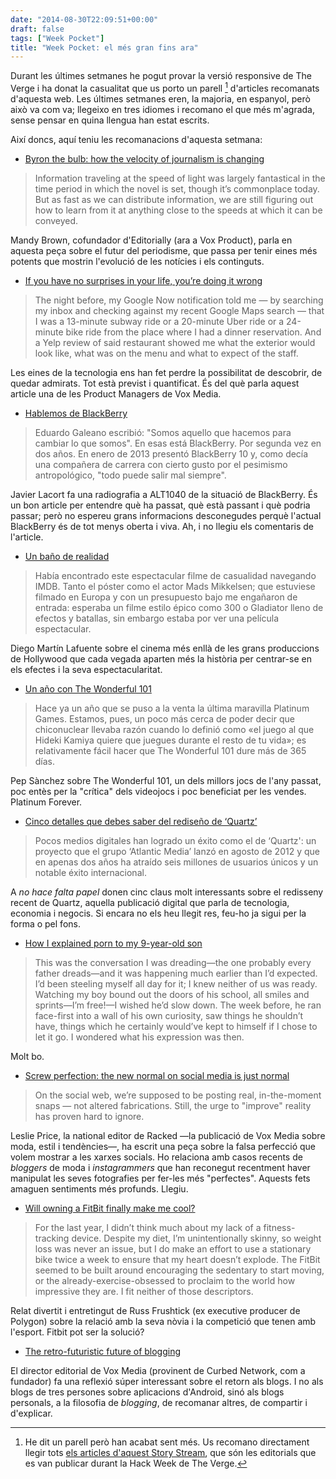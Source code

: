 ```yaml
---
date: "2014-08-30T22:09:51+00:00"
draft: false
tags: ["Week Pocket"]
title: "Week Pocket: el més gran fins ara"
---
```

Durant les últimes setmanes he pogut provar la versió responsive de The Verge i ha donat la casualitat que us porto un parell [^1] d'articles recomanats d'aquesta web. Les últimes setmanes eren, la majoria, en espanyol, però això va com va; llegeixo en tres idiomes i recomano el que més m'agrada, sense pensar en quina llengua han estat escrits. 

<!-- more -->

Així doncs, aquí teniu les recomanacions d'aquesta setmana:

- [Byron the bulb: how the velocity of journalism is changing](http://mobile.theverge.com/m/2014/8/18/6030921/byron-the-bulb-how-the-velocity-of-journalism-is-changing)

> Information traveling at the speed of light was largely fantastical in the time period in which the novel is set, though it’s commonplace today. But as fast as we can distribute information, we are still figuring out how to learn from it at anything close to the speeds at which it can be conveyed.

Mandy Brown, cofundador d'Editorially (ara a Vox Product), parla en aquesta peça sobre el futur del periodisme, que passa per tenir eines més potents que mostrin l'evolució de les notícies i els continguts.

- [If you have no surprises in your life, you’re doing it wrong](http://www.theverge.com/2014/8/18/6031443/if-you-have-no-surprises-in-your-life-you-re-doing-it-wrong)

> The night before, my Google Now notification told me — by searching my inbox and checking against my recent Google Maps search — that I was a 13-minute subway ride or a 20-minute Uber ride or a 24-minute bike ride from the place where I had a dinner reservation. And a Yelp review of said restaurant showed me what the exterior would look like, what was on the menu and what to expect of the staff. 

Les eines de la tecnologia ens han fet perdre la possibilitat de descobrir, de quedar admirats. Tot està previst i quantificat. És del què parla aquest article una de les Product Managers de Vox Media.

- [Hablemos de BlackBerry](http://alt1040.com/2014/08/hablemos-blackberry)

> Eduardo Galeano escribió: "Somos aquello que hacemos para cambiar lo que somos". En esas está BlackBerry. Por segunda vez en dos años. En enero de 2013 presentó BlackBerry 10 y, como decía una compañera de carrera con cierto gusto por el pesimismo antropológico, "todo puede salir mal siempre".

Javier Lacort fa una radiografia a ALT1040 de la situació de BlackBerry. És un bon article per entendre què ha passat, què està passant i què podria passar; però no espereu grans informacions desconegudes perquè l'actual BlackBerry és de tot menys oberta i viva. Ah, i no llegiu els comentaris de l'article.

- [Un baño de realidad](http://minid.net/2014/08/25/un-ban%CC%83o-de-realidad/)

> Había encontrado este espectacular filme de casualidad navegando IMDB. Tanto el póster como el actor Mads Mikkelsen; que estuviese filmado en Europa y con un presupuesto bajo me engañaron de entrada: esperaba un filme estilo épico como 300 o Gladiator lleno de efectos y batallas, sin embargo estaba por ver una película espectacular.

Diego Martín Lafuente sobre el cinema més enllà de les grans produccions de Hollywood que cada vegada aparten més la història per centrar-se en els efectes i la seva espectacularitat.

- [Un año con The Wonderful 101](http://www.anaitgames.com/noticias/wonderful)

> Hace ya un año que se puso a la venta la última maravilla Platinum Games. Estamos, pues, un poco más cerca de poder decir que chiconuclear llevaba razón cuando lo definió como «el juego al que Hideki Kamiya quiere que juegues durante el resto de tu vida»; es relativamente fácil hacer que The Wonderful 101 dure más de 365 días.

Pep Sànchez sobre The Wonderful 101, un dels millors jocs de l'any passat, poc entès per la "crítica" dels videojocs i poc beneficiat per les vendes. Platinum Forever.

- [Cinco detalles que debes saber del rediseño de ‘Quartz’](http://nohacefaltapapel.com/2014/08/25/cinco-detalles-que-debes-saber-del-rediseno-de-quartz/)

> Pocos medios digitales han logrado un éxito como el de ‘Quartz': un proyecto que el grupo ‘Atlantic Media’ lanzó en agosto de 2012 y que en apenas dos años ha atraído seis millones de usuarios únicos y un notable éxito internacional.

A *no hace falta papel* donen cinc claus molt interessants sobre el redisseny recent de Quartz, aquella publicació digital que parla de tecnologia, economia i negocis. Si encara no els heu llegit res, feu-ho ja sigui per la forma o pel fons. 

- [How I explained porn to my 9-year-old son](http://qz.com/256575/how-i-talked-about-pornography-to-my-nine-year-old-son/)

> This was the conversation I was dreading—the one probably every father dreads—and it was happening much earlier than I’d expected. I’d been steeling myself all day for it; I knew neither of us was ready. Watching my boy bound out the doors of his school, all smiles and sprints—I’m free!—I wished he’d slow down. The week before, he ran face-first into a wall of his own curiosity, saw things he shouldn’t have, things which he certainly would’ve kept to himself if I chose to let it go. I wondered what his expression was then.

Molt bo.

- [Screw perfection: the new normal on social media is just normal](http://mobile.theverge.com/m/2014/8/22/6056251/screw-perfection-the-new-normal-on-social-media-is-just-normal)

> On the social web, we’re supposed to be posting real, in-the-moment snaps — not altered fabrications. Still, the urge to "improve" reality has proven hard to ignore. 

Leslie Price, la national editor de Racked —la publicació de Vox Media sobre moda, estil i tendències—, ha escrit una peça sobre la falsa perfecció que volem mostrar a les xarxes socials. Ho relaciona amb casos recents de *bloggers* de moda i *instagrammers* que han reconegut recentment haver manipulat les seves fotografies per fer-les més "perfectes". Aquests fets amaguen sentiments més profunds. Llegiu.

- [Will owning a FitBit finally make me cool?](http://mobile.theverge.com/m/2014/8/22/6056703/will-owning-a-fitbit-finally-make-me-cool)

> For the last year, I didn’t think much about my lack of a fitness-tracking device. Despite my diet, I’m unintentionally skinny, so weight loss was never an issue, but I do make an effort to use a stationary bike twice a week to ensure that my heart doesn’t explode. The FitBit seemed to be built around encouraging the sedentary to start moving, or the already-exercise-obsessed to proclaim to the world how impressive they are. I fit neither of those descriptors.

Relat divertit i entretingut de Russ Frushtick (ex executive producer de Polygon) sobre la relació amb la seva nòvia i la competició que tenen amb l'esport. Fitbit pot ser la solució?

- [The retro-futuristic future of blogging](http://mobile.theverge.com/m/2014/8/20/6049259/the-future-of-blogging/in/5813818)

El director editorial de Vox Media (provinent de Curbed Network, com a fundador) fa una reflexió súper interessant sobre el retorn als blogs. I no als blogs de tres persones sobre aplicacions d'Android, sinó als blogs personals, a la filosofia de *blogging*, de recomanar altres, de compartir i d'explicar. 

[^1]: He dit un parell però han acabat sent més. Us recomano directament llegir tots [els articles d'aquest Story Stream](http://theverge.com/2014/8/20/6049777/the-future-of-everything), que són les editorials que es van publicar durant la Hack Week de The Verge.
